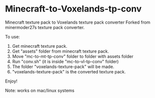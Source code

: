 Minecraft-to-Voxelands-tp-conv
=============================

Minecraft texture pack to Voxelands texture pack converter
Forked from minermoder27s texture pack converter.

To use:

1. Get minecraft texture pack.
2. Get "assets" folder from minecraft texture pack.
3. Move "mc-to-mt-tp-conv" folder to folder with assets folder
4. Run "conv.sh" (it is inside "mc-to-vl-tp-conv" folder)
5. The folder "voxelands-texture-pack" will be made.
6. "voxelands-texture-pack" is the converted texture pack.

Enjoy!

Note: works on mac/linux systems
